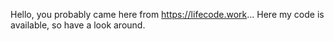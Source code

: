 Hello, you probably came here from https://lifecode.work... Here my code is available, so have a look around.

<!---
WhiteLightningGun/WhiteLightningGun is a ✨ special ✨ repository because its `README.md` (this file) appears on your GitHub profile.
You can click the Preview link to take a look at your changes.
--->
